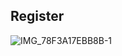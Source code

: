 ## Register

![IMG_78F3A17EBB8B-1](https://user-images.githubusercontent.com/15260226/134795799-b485c604-b299-4a25-b38b-f20b43853a2e.jpeg)
